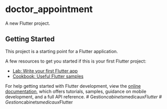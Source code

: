 # doctor_appointment

A new Flutter project.

## Getting Started

This project is a starting point for a Flutter application.

A few resources to get you started if this is your first Flutter project:

- [Lab: Write your first Flutter app](https://docs.flutter.dev/get-started/codelab)
- [Cookbook: Useful Flutter samples](https://docs.flutter.dev/cookbook)

For help getting started with Flutter development, view the
[online documentation](https://docs.flutter.dev/), which offers tutorials,
samples, guidance on mobile development, and a full API reference.
#   G e s t i o n _ c a b i n e t s _ m e d i c a u x _ F l u t t e r  
 #   G e s t i o n _ c a b i n e t s _ m e d i c a u x _ F l u t t e r  
 